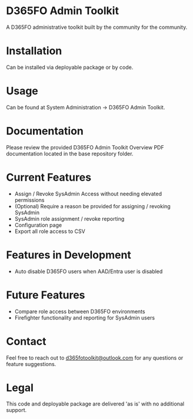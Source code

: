 # D365FO Admin Toolkit
 A D365FO administrative toolkit built by the community for the community.

# Installation
Can be installed via deployable package or by code.

# Usage
Can be found at System Administration -> D365FO Admin Toolkit.

# Documentation
Please review the provided D365FO Admin Toolkit Overview PDF documentation located in the base repository folder.

# Current Features
- Assign / Revoke SysAdmin Access without needing elevated permissions
- (Optional) Require a reason be provided for assigning / revoking SysAdmin
- SysAdmin role assignment / revoke reporting
- Configuration page
- Export all role access to CSV
  
# Features in Development
- Auto disable D365FO users when AAD/Entra user is disabled

# Future Features
- Compare role access between D365FO environments
- Firefighter functionality and reporting for SysAdmin users

# Contact
Feel free to reach out to d365fotoolkit@outlook.com for any questions or feature suggestions.

# Legal
This code and deployable package are delivered 'as is' with no additional support.
